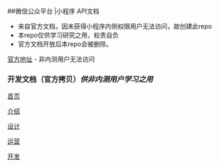 ##微信公众平台 |小程序 API文档

- 来自官方文档，因未获得小程序内侧权限用户无法访问，故创建此repo
- 本repo仅供学习研究之用，权责自负
- 官方文档开放后本repo会被删除。

[官方地址](https://mp.weixin.qq.com/wxopen/wawiki) - 非内测用户无法访问

### 开发文档（官方拷贝）*供非内测用户学习之用*

[首页](http://jiji262.github.io/weapp-docs/docs/index.html)

[介绍](http://jiji262.github.io/weapp-docs/docs/introduction/index.html)

[设计](http://jiji262.github.io/weapp-docs/docs/design/index.html)

[运营](http://jiji262.github.io/weapp-docs/docs/product/index.html)

[开发](http://jiji262.github.io/weapp-docs/docs/api/index.html)

